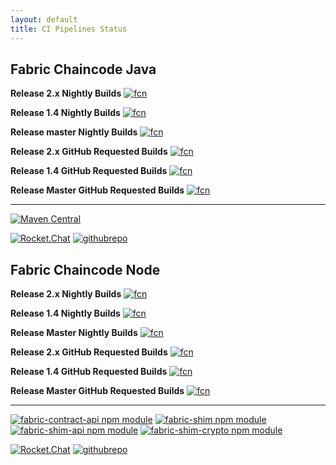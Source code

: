 ```yaml
---
layout: default
title: CI Pipelines Status
---
```


## Fabric Chaincode Java

**Release 2.x Nightly Builds**
[![fcn](https://img.shields.io/azure-devops/build/hyperledger/d07733cd-1e69-47ff-9b57-1c8b53bcd14a/39/release-2.x?requestedForFilter=00000002-0000-8888-8000-000000000000)](https://dev.azure.com/Hyperledger/Fabric-Chaincode-Java/_build/latest?definitionId=39&branchName=release-2.x&requestedForFilter=00000002-0000-8888-8000-000000000000)

**Release 1.4 Nightly Builds**
[![fcn](https://img.shields.io/azure-devops/build/hyperledger/d07733cd-1e69-47ff-9b57-1c8b53bcd14a/39/release-1.4?requestedForFilter=00000002-0000-8888-8000-000000000000)](https://dev.azure.com/Hyperledger/Fabric-Chaincode-Java/_build/latest?definitionId=39&branchName=release-1.4&requestedForFilter=00000002-0000-8888-8000-000000000000)

**Release master Nightly Builds**
[![fcn](https://img.shields.io/azure-devops/build/hyperledger/d07733cd-1e69-47ff-9b57-1c8b53bcd14a/39/master?requestedForFilter=00000002-0000-8888-8000-000000000000)](https://dev.azure.com/Hyperledger/Fabric-Chaincode-Java/_build/latest?definitionId=39&branchName=master&requestedForFilter=00000002-0000-8888-8000-000000000000)

**Release 2.x GitHub Requested Builds**
[![fcn](https://img.shields.io/azure-devops/build/hyperledger/d07733cd-1e69-47ff-9b57-1c8b53bcd14a/39/release-2.x?requestedForFilter=0c0e01d1-603c-4063-bb80-29b12b0cfdc2)](https://dev.azure.com/Hyperledger/Fabric-Chaincode-Java/_build/latest?definitionId=39&branchName=release-2.x&requestedForFilter=0c0e01d1-603c-4063-bb80-29b12b0cfdc2)

**Release 1.4 GitHub Requested Builds**
[![fcn](https://img.shields.io/azure-devops/build/hyperledger/d07733cd-1e69-47ff-9b57-1c8b53bcd14a/39/release-1.4?requestedForFilter=0c0e01d1-603c-4063-bb80-29b12b0cfdc2)](https://dev.azure.com/Hyperledger/Fabric-Chaincode-Java/_build/latest?definitionId=39&branchName=release-1.4&requestedForFilter=0c0e01d1-603c-4063-bb80-29b12b0cfdc2)

**Release Master GitHub Requested Builds**
[![fcn](https://img.shields.io/azure-devops/build/hyperledger/d07733cd-1e69-47ff-9b57-1c8b53bcd14a/39/master?requestedForFilter=0c0e01d1-603c-4063-bb80-29b12b0cfdc2)](https://dev.azure.com/Hyperledger/Fabric-Chaincode-Java/_build/latest?definitionId=39&branchName=master&requestedForFilter=0c0e01d1-603c-4063-bb80-29b12b0cfdc2)

---


[![Maven Central](https://maven-badges.herokuapp.com/maven-central/org.hyperledger.fabric-chaincode-java/fabric-chaincode-shim/badge.svg)](https://maven-badges.herokuapp.com/maven-central/org.hyperledger.fabric-chaincode-java/fabric-chaincode-shim)

[![Rocket.Chat](https://chat.hyperledger.org/images/join-chat.svg)](https://chat.hyperledger.org/channel/fabric-java-chaincode)
[![githubrepo](https://img.shields.io/badge/github.com-repo-brightgreen)](https://github.com/fabric-chaincode-java)

## Fabric Chaincode Node

**Release 2.x Nightly Builds**
[![fcn](https://img.shields.io/azure-devops/build/hyperledger/071652b7-a686-427a-a7c9-f9cc6bd4150a/33/release-2.x?requestedForFilter=00000002-0000-8888-8000-000000000000)]((https://dev.azure.com/Hyperledger/Fabric-Chaincode-Node/_build/latest?definitionId=33&branchName=release-2.x&requestedForFilter=00000002-0000-8888-8000-000000000000))

**Release 1.4 Nightly Builds**
[![fcn](https://img.shields.io/azure-devops/build/hyperledger/071652b7-a686-427a-a7c9-f9cc6bd4150a/33/release-1.4?requestedForFilter=00000002-0000-8888-8000-000000000000)](https://dev.azure.com/Hyperledger/Fabric-Chaincode-Node/_build/latest?definitionId=33&branchName=release-1.4&requestedForFilter=00000002-0000-8888-8000-000000000000)

**Release Master Nightly Builds**
[![fcn](https://img.shields.io/azure-devops/build/hyperledger/071652b7-a686-427a-a7c9-f9cc6bd4150a/33/master?requestedForFilter=00000002-0000-8888-8000-000000000000)](https://dev.azure.com/Hyperledger/Fabric-Chaincode-Node/_build/latest?definitionId=33&branchName=master&requestedForFilter=00000002-0000-8888-8000-000000000000)

**Release 2.x GitHub Requested Builds**
[![fcn](https://img.shields.io/azure-devops/build/hyperledger/071652b7-a686-427a-a7c9-f9cc6bd4150a/33/release-2.x?requestedForFilter=0c0e01d1-603c-4063-bb80-29b12b0cfdc2)](https://dev.azure.com/Hyperledger/Fabric-Chaincode-Node/_build/latest?definitionId=33&branchName=release-2.x&requestedForFilter=0c0e01d1-603c-4063-bb80-29b12b0cfdc2)

**Release 1.4 GitHub Requested Builds**
[![fcn](https://img.shields.io/azure-devops/build/hyperledger/071652b7-a686-427a-a7c9-f9cc6bd4150a/33/release-1.4?requestedForFilter=0c0e01d1-603c-4063-bb80-29b12b0cfdc2)](https://dev.azure.com/Hyperledger/Fabric-Chaincode-Node/_build/latest?definitionId=33&branchName=release-1.4&requestedForFilter=0c0e01d1-603c-4063-bb80-29b12b0cfdc2)

**Release Master GitHub Requested Builds**
[![fcn](https://img.shields.io/azure-devops/build/hyperledger/071652b7-a686-427a-a7c9-f9cc6bd4150a/33/master?requestedForFilter=0c0e01d1-603c-4063-bb80-29b12b0cfdc2)](https://dev.azure.com/Hyperledger/Fabric-Chaincode-Node/_build/latest?definitionId=33&branchName=master&requestedForFilter=0c0e01d1-603c-4063-bb80-29b12b0cfdc2)

---

[![fabric-contract-api npm module](https://img.shields.io/npm/v/fabric-shim?label=fabric-contract-api)](https://www.npmjs.com/package/fabric-contract-api)
[![fabric-shim npm module](https://img.shields.io/npm/v/fabric-shim?label=fabric-shim)](https://www.npmjs.com/package/fabric-shim)
[![fabric-shim-api npm module](https://img.shields.io/npm/v/fabric-shim?label=fabric-shim-api)](https://www.npmjs.com/package/fabric-shim-api)
[![fabric-shim-crypto npm module](https://img.shields.io/npm/v/fabric-shim?label=fabric-shim-crypto)](https://www.npmjs.com/package/fabric-shim-crypto)

[![Rocket.Chat](https://chat.hyperledger.org/images/join-chat.svg)](https://chat.hyperledger.org/channel/fabric-chaincode-dev)
[![githubrepo](https://img.shields.io/badge/github.com-repo-brightgreen)](https://github.com/fabric-chaincode-node)



